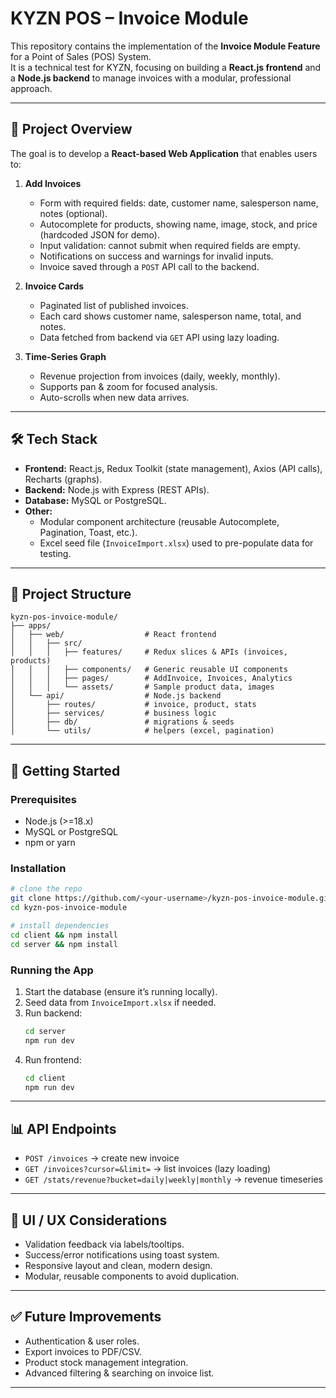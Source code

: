 # KYZN POS – Invoice Module

This repository contains the implementation of the **Invoice Module Feature** for a Point of Sales (POS) System.  
It is a technical test for KYZN, focusing on building a **React.js frontend** and a **Node.js backend** to manage invoices with a modular, professional approach.

---

## 📌 Project Overview

The goal is to develop a **React-based Web Application** that enables users to:

1. **Add Invoices**  
   - Form with required fields: date, customer name, salesperson name, notes (optional).  
   - Autocomplete for products, showing name, image, stock, and price (hardcoded JSON for demo).  
   - Input validation: cannot submit when required fields are empty.  
   - Notifications on success and warnings for invalid inputs.  
   - Invoice saved through a `POST` API call to the backend.

2. **Invoice Cards**  
   - Paginated list of published invoices.  
   - Each card shows customer name, salesperson name, total, and notes.  
   - Data fetched from backend via `GET` API using lazy loading.

3. **Time-Series Graph**  
   - Revenue projection from invoices (daily, weekly, monthly).  
   - Supports pan & zoom for focused analysis.  
   - Auto-scrolls when new data arrives.

---

## 🛠️ Tech Stack

- **Frontend:** React.js, Redux Toolkit (state management), Axios (API calls), Recharts (graphs).  
- **Backend:** Node.js with Express (REST APIs).  
- **Database:** MySQL or PostgreSQL.  
- **Other:**  
  - Modular component architecture (reusable Autocomplete, Pagination, Toast, etc.).  
  - Excel seed file (`InvoiceImport.xlsx`) used to pre-populate data for testing.

---

## 📂 Project Structure

```
kyzn-pos-invoice-module/
├── apps/
│   ├── web/                  # React frontend
│   │   ├── src/
│   │   │   ├── features/     # Redux slices & APIs (invoices, products)
│   │   │   ├── components/   # Generic reusable UI components
│   │   │   ├── pages/        # AddInvoice, Invoices, Analytics
│   │   │   └── assets/       # Sample product data, images
│   └── api/                  # Node.js backend
│       ├── routes/           # invoice, product, stats
│       ├── services/         # business logic
│       ├── db/               # migrations & seeds
│       └── utils/            # helpers (excel, pagination)
```

---

## 🚀 Getting Started

### Prerequisites
- Node.js (>=18.x)
- MySQL or PostgreSQL
- npm or yarn

### Installation
```bash
# clone the repo
git clone https://github.com/<your-username>/kyzn-pos-invoice-module.git
cd kyzn-pos-invoice-module

# install dependencies
cd client && npm install
cd server && npm install
```

### Running the App
1. Start the database (ensure it’s running locally).  
2. Seed data from `InvoiceImport.xlsx` if needed.  
3. Run backend:
   ```bash
   cd server
   npm run dev
   ```
4. Run frontend:
   ```bash
   cd client
   npm run dev
   ```
---

## 📊 API Endpoints

- `POST /invoices` → create new invoice  
- `GET /invoices?cursor=&limit=` → list invoices (lazy loading)  
- `GET /stats/revenue?bucket=daily|weekly|monthly` → revenue timeseries  

---

## 🎨 UI / UX Considerations
- Validation feedback via labels/tooltips.  
- Success/error notifications using toast system.  
- Responsive layout and clean, modern design.  
- Modular, reusable components to avoid duplication.

---

## ✅ Future Improvements
- Authentication & user roles.  
- Export invoices to PDF/CSV.  
- Product stock management integration.  
- Advanced filtering & searching on invoice list.

---
